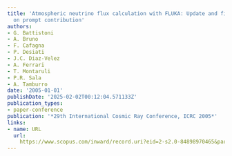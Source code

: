 ```yaml
---
title: 'Atmospheric neutrino flux calculation with FLUKA: Update and first results
  on prompt contribution'
authors:
- G. Battistoni
- A. Bruno
- F. Cafagna
- P. Desiati
- J.C. Diaz-Velez
- A. Ferrari
- T. Montaruli
- P.R. Sala
- A. Tamburro
date: '2005-01-01'
publishDate: '2025-02-02T00:12:04.571133Z'
publication_types:
- paper-conference
publication: '*29th International Cosmic Ray Conference, ICRC 2005*'
links:
- name: URL
  url: 
    https://www.scopus.com/inward/record.uri?eid=2-s2.0-84898970465&partnerID=40&md5=169929adadc24c557f69293e61ea6cb2
---
```

